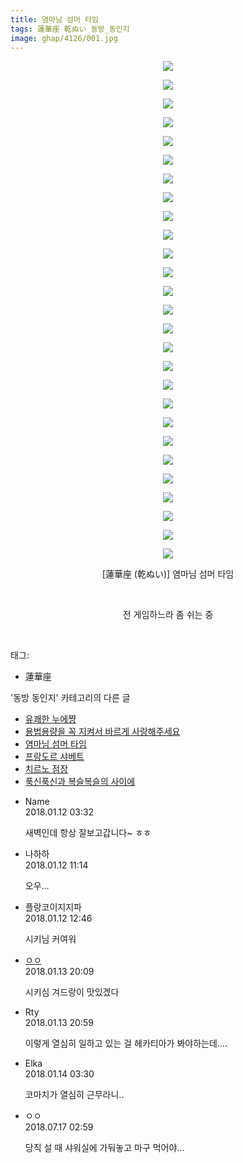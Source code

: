 ```yaml
---
title: 염마님 섬머 타임
tags: 蓮華座 乾ぬい 동방_동인지
image: ghap/4126/001.jpg
---
```

<div class="article">
<p style="text-align: center; clear: none; float: none;"><img src="{{ site.nasurl }}/ghap/4126/001.jpg"/></p>
<p style="text-align: center; clear: none; float: none;"><img src="{{ site.nasurl }}/ghap/4126/002.jpg"/></p>
<p style="text-align: center; clear: none; float: none;"><img src="{{ site.nasurl }}/ghap/4126/003.jpg"/></p>
<p style="text-align: center; clear: none; float: none;"><img src="{{ site.nasurl }}/ghap/4126/004.jpg"/></p>
<p style="text-align: center; clear: none; float: none;"><img src="{{ site.nasurl }}/ghap/4126/005.jpg"/></p>
<p style="text-align: center; clear: none; float: none;"><img src="{{ site.nasurl }}/ghap/4126/006.jpg"/></p>
<p style="text-align: center; clear: none; float: none;"><img src="{{ site.nasurl }}/ghap/4126/007.jpg"/></p>
<p style="text-align: center; clear: none; float: none;"><img src="{{ site.nasurl }}/ghap/4126/008.jpg"/></p>
<p style="text-align: center; clear: none; float: none;"><img src="{{ site.nasurl }}/ghap/4126/009.jpg"/></p>
<p style="text-align: center; clear: none; float: none;"><img src="{{ site.nasurl }}/ghap/4126/010.jpg"/></p>
<p style="text-align: center; clear: none; float: none;"><img src="{{ site.nasurl }}/ghap/4126/011.jpg"/></p>
<p style="text-align: center; clear: none; float: none;"><img src="{{ site.nasurl }}/ghap/4126/012.jpg"/></p>
<p style="text-align: center; clear: none; float: none;"><img src="{{ site.nasurl }}/ghap/4126/013.jpg"/></p>
<p style="text-align: center; clear: none; float: none;"><img src="{{ site.nasurl }}/ghap/4126/014.jpg"/></p>
<p style="text-align: center; clear: none; float: none;"><img src="{{ site.nasurl }}/ghap/4126/015.jpg"/></p>
<p style="text-align: center; clear: none; float: none;"><img src="{{ site.nasurl }}/ghap/4126/016.jpg"/></p>
<p style="text-align: center; clear: none; float: none;"><img src="{{ site.nasurl }}/ghap/4126/017.jpg"/></p>
<p style="text-align: center; clear: none; float: none;"><img src="{{ site.nasurl }}/ghap/4126/018.jpg"/></p>
<p style="text-align: center; clear: none; float: none;"><img src="{{ site.nasurl }}/ghap/4126/019.jpg"/></p>
<p style="text-align: center; clear: none; float: none;"><img src="{{ site.nasurl }}/ghap/4126/020.jpg"/></p>
<p style="text-align: center; clear: none; float: none;"><img src="{{ site.nasurl }}/ghap/4126/021.jpg"/></p>
<p style="text-align: center; clear: none; float: none;"><img src="{{ site.nasurl }}/ghap/4126/022.jpg"/></p>
<p style="text-align: center; clear: none; float: none;"><img src="{{ site.nasurl }}/ghap/4126/023.jpg"/></p>
<p style="text-align: center; clear: none; float: none;"><img src="{{ site.nasurl }}/ghap/4126/024.jpg"/></p>
<p style="text-align: center; clear: none; float: none;"><img src="{{ site.nasurl }}/ghap/4126/025.jpg"/></p>
<p style="text-align: center; clear: none; float: none;"><img src="{{ site.nasurl }}/ghap/4126/026.jpg"/></p>
<p style="text-align: center; clear: none; float: none;"><img src="{{ site.nasurl }}/ghap/4126/027.jpg"/></p>
<p style="text-align: center; clear: none; float: none;">[蓮華座 (乾ぬい)] 염마님 섬머 타임</p>
<p style="text-align: center; clear: none; float: none;"><br/></p>
<p style="text-align: center; clear: none; float: none;">전 게임하느라 좀 쉬는 중</p>
<p><br/></p>
</div><div class="tagTrail">
<p>태그: </p>
<ul>
<li>蓮華座</li>
</ul>
</div><div class="another">
<p>'동방 동인지' 카테고리의 다른 글</p>
<ul>
<li><a href="/2018-01-13-ghap_4129">유쾌한 누에쨩</a></li>
<li><a href="/2018-01-12-ghap_4128">용법용량을 꼭 지켜서 바르게 사랑해주세요</a></li>
<li><a href="/2018-01-12-ghap_4126">염마님 섬머 타임</a></li>
<li><a href="/2018-01-10-ghap_4114">프랑도르 샤베트</a></li>
<li><a href="/2018-01-10-ghap_4113">치르노 점장</a></li>
<li><a href="/2018-01-09-ghap_4100">푹신푹신과 복슬복슬의 사이에</a></li>
</ul>
</div><div class="cb_module cb_fluid">
<div class="cb_wrt cb_profile">
<div class="comment">
<ul>
<li class="cb_thumb_off" id="comment15172473">
<div class="cb_comment_area">
<div class="cb_info_area">
<div class="cb_section">
<span class="cb_nick_name">Name</span>
</div>
<div class="cb_section">
<span class="cb_date">2018.01.12 03:32 </span>
</div>
</div>
<div class="cb_dsc_comment">
<p class="cb_dsc">
											새벽인데 항상 잘보고갑니다~ ㅎㅎ
										</p>
</div>
</div></li>
<li class="cb_thumb_off" id="comment15172685">
<div class="cb_comment_area">
<div class="cb_info_area">
<div class="cb_section">
<span class="cb_nick_name">나하하</span>
</div>
<div class="cb_section">
<span class="cb_date">2018.01.12 11:14 </span>
</div>
</div>
<div class="cb_dsc_comment">
<p class="cb_dsc">
											오우…
										</p>
</div>
</div></li>
<li class="cb_thumb_off" id="comment15172728">
<div class="cb_comment_area">
<div class="cb_info_area">
<div class="cb_section">
<span class="cb_nick_name">플랑코이지지파</span>
</div>
<div class="cb_section">
<span class="cb_date">2018.01.12 12:46 </span>
</div>
</div>
<div class="cb_dsc_comment">
<p class="cb_dsc">
											시키님 커여워
										</p>
</div>
</div></li>
<li class="cb_thumb_off" id="comment15173621">
<div class="cb_comment_area">
<div class="cb_info_area">
<div class="cb_section">
<span class="cb_nick_name"> <a href="http://http:/ㄱㄷ극딧ㅇ7z8au1bh" onclick="return openLinkInNewWindow(this)">ㅇㅇ</a></span>
</div>
<div class="cb_section">
<span class="cb_date">2018.01.13 20:09 </span>
</div>
</div>
<div class="cb_dsc_comment">
<p class="cb_dsc">
											시키심 겨드랑이 맛있겠다
										</p>
</div>
</div></li>
<li class="cb_thumb_off" id="comment15173643">
<div class="cb_comment_area">
<div class="cb_info_area">
<div class="cb_section">
<span class="cb_nick_name">Rty</span>
</div>
<div class="cb_section">
<span class="cb_date">2018.01.13 20:59 </span>
</div>
</div>
<div class="cb_dsc_comment">
<p class="cb_dsc">
											이렇게 열심히 일하고 있는 걸 헤카티아가 봐야하는데....
										</p>
</div>
</div></li>
<li class="cb_thumb_off" id="comment15173807">
<div class="cb_comment_area">
<div class="cb_info_area">
<div class="cb_section">
<span class="cb_nick_name">Elka</span>
</div>
<div class="cb_section">
<span class="cb_date">2018.01.14 03:30 </span>
</div>
</div>
<div class="cb_dsc_comment">
<p class="cb_dsc">
											코마치가 열심히 근무라니..
										</p>
</div>
</div></li>
<li class="cb_thumb_off" id="comment15288291">
<div class="cb_comment_area">
<div class="cb_info_area">
<div class="cb_section">
<span class="cb_nick_name">ㅇㅇ</span>
</div>
<div class="cb_section">
<span class="cb_date">2018.07.17 02:59 </span>
</div>
</div>
<div class="cb_dsc_comment">
<p class="cb_dsc">
											당직 설 때 샤워실에 가둬놓고 마구 먹어야...
										</p>
</div>
</div></li>
</ul>
</div>
</div><!-- commentList close -->
</div>